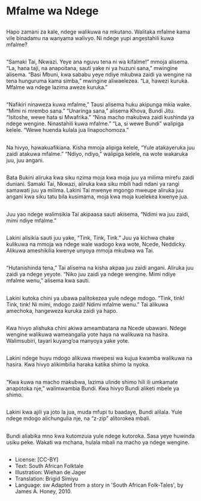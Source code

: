 # Mfalme wa Ndege

##
Hapo zamani za kale, ndege
walikuwa na mkutano.
Walitaka mfalme kama vile
binadamu na wanyama walivyo.
Ni ndege yupi angestahili kuwa
mfalme?


##
“Samaki Tai, Nkwazi. Yeye ana nguvu tena ni
wa kifalme!” mmoja alisema.
“La, hana taji, na anapoitana, sauti yake ni ya
huzuni sana,” mwingine alisema.
“Basi Mbuni, kwa sababu yeye ndiye mkubwa
zaidi ya wengine na tena hunguruma kama
simba,” mwingine aliwaelezea.
“La, hawezi kuruka. Mfalme wa ndege lazima
aweze kuruka.”


##
“Nafikiri ninaweza kuwa mfalme,” Tausi
alisema huku akipunga mkia wake. “Mimi ni
mrembo sana.”
“Unaringa sana,” alisema Khova, Bundi Jitu.
“Isitoshe, wewe hata si Mwafrika.”
“Nina macho makubwa zaidi kushinda ya
ndege wengine. Ninastahili kuwa mfalme.”
“La, si wewe Bundi” walipiga kelele. “Wewe
huenda kulala jua linapochomoza.”


##
Na hivyo, hawakuafikiana.
Kisha mmoja alipiga kelele,
“Yule atakayeruka juu zaidi
atakuwa mfalme.”
“Ndiyo, ndiyo,” walipiga kelele,
na wote wakaruka juu, juu
angani.


##
Bata Bukini aliruka kwa siku nzima moja kwa
moja juu ya milima mirefu zaidi duniani.
Samaki Tai, Nkwazi, aliruka kwa siku mbili hadi
ndani ya rangi samawati juu ya milima.
Lakini Tai mwenye mgongo mweupe aliruka juu
angani kwa siku tatu bila kusimama, moja kwa
moja kuelekea kwenye jua.


##
Juu yao ndege walimsikia Tai
akipaasa sauti akisema, “Ndimi
wa juu zaidi, mimi ndiye
mfalme.”


##
Lakini alisikia sauti juu yake, “Tink, Tink, Tink.”
Juu ya kichwa chake kulikuwa na mmoja wa
ndege wale wadogo kwa wote, Ncede,
Neddicky.
Alikuwa ameshikilia kwenye unyoya mmoja
mkubwa wa Tai.


##
“Hutanishinda tena,” Tai
alisema na kisha akpaa juu
zaidi angani.
Aliruka juu zaidi ya ndege
yeyote.
“Niko juu zaidi ya ndege
wengine. Mimi ndiye mfalme
wenu,” alisema kwa sauti.


##
Lakini kutoka chini ya ubawa palitokezea yule
ndege mdogo.
“Tink, tink! Tink, tink! Ni mimi, mdogo zaidi!
Ndimi mfalme wenu.”
Tai alikuwa amechoka, hangeweza kuruka zaidi
ya hapo.


##
Kwa hivyo alishuka chini akiwa
ameambatana na Ncede
ubawani.
Ndege wengine walikuwa
wameangalia yote haya na
walikuwa na hasira.
Walimsubiri, tayari kuyang’oa
manyoya yake yote.


##
Lakini ndege huyu mdogo
alikuwa mwepesi wa kujua
kwamba walikuwa na hasira.
Kwa hivyo alikimbilia haraka
katika shimo la nyoka.


##
“Kwa kuwa na macho makubwa,
lazima ulinde shimo hili ili
umkamate anapotoka nje,”
walimwambia Bundi.
Kwa hivyo Bundi aliketi mbele
ya shimo.


##
Lakini kwa ajili ya joto la jua,
muda mfupi tu baadaye, Bundi
alilala.
Yule ndege mdogo alichungulia
nje, na “z-zip” alitorokea mbali.


##
Bundi aliabika mno kwa
kutomzuia yule ndege kutoroka.
Sasa yeye huwinda usiku peke.
Wakati wa mchana, hulala mbali
na macho ya ndege wengine.


##
* License: [CC-BY]
* Text: South African Folktale
* Illustration: Wiehan de Jager
* Translation: Brigid Simiyu
* Language: sw
Adapted from a story in 'South
African Folk-Tales', by James A.
Honey, 2010.
